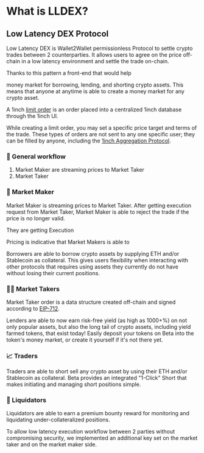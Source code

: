 # What is LLDEX?

## Low Latency DEX Protocol

Low Latency DEX is Wallet2Wallet permissionless Protocol to settle crypto trades between 2 counterparties. It allows users to agree on the price off-chain in a low latency environment and settle the trade on-chain.









Thanks to this pattern a front-end that would help



money market for borrowing, lending, and shorting crypto assets. This means that anyone at anytime is able to create a money market for any crypto asset.

A 1inch [limit order](https://help.1inch.exchange/en/articles/4585134-what-is-a-limit-order) is an order placed into a centralized 1inch database through the 1inch UI. 



While creating a limit order, you may set a specific price target and terms of the trade. These types of orders are not sent to any one specific user; they can be filled by anyone, including the [1inch Aggregation Protocol](https://help.1inch.io/en/articles/4585093-what-is-1inch).  


### 🤝 General workflow

1. Market Maker are streaming prices to Market Taker
2. Market Taker 



### 🤝 Market Maker

Market Maker is streaming prices to Market Taker. After getting execution request from Market Taker, Market Maker is able to reject the trade if the price is no longer valid.

They are getting Execution 

Pricing is indicative that Market Makers is able to 

Borrowers are able to borrow crypto assets by supplying ETH and/or Stablecoin as collateral. This gives users flexibility when interacting with other protocols that requires using assets they currently do not have without losing their current positions.

### 👨‍🌾 Market Takers



Market Taker order is a data structure created off-chain and signed according to [EIP-712](https://eips.ethereum.org/EIPS/eip-712).

Lenders are able to now earn risk-free yield \(as high as 1000+%\) on not only popular assets, but also the long tail of crypto assets, including yield farmed tokens, that exist today! Easily deposit your tokens on Beta into the token's money market, or create it yourself if it's not there yet.

### 

### 📈 Traders

Traders are able to short sell any crypto asset by using their ETH and/or Stablecoin as collateral. Beta provides an integrated "1-Click" Short that makes initiating and managing short positions simple.

### 🧨 Liquidators

Liquidators are able to earn a premium bounty reward for monitoring and liquidating under-collateralized positions.







To allow low latency execution workflow between 2 parties without compromising security, we implemented an additional key set on the market taker and on the market maker side.

